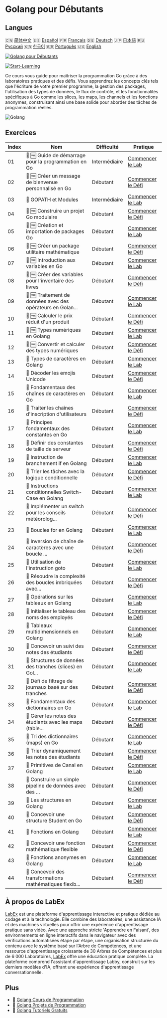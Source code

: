 # Golang pour Débutants

## Langues

🇨🇳 [简体中文](README_zh.md) 🇪🇸 [Español](README_es.md) 🇫🇷 [Français](README_fr.md) 🇩🇪 [Deutsch](README_de.md) 🇯🇵 [日本語](README_ja.md) 🇷🇺 [Русский](README_ru.md) 🇰🇷 [한국어](README_ko.md) 🇧🇷 [Português](README_pt.md) 🇺🇸 [English](README.md) 

[![Golang pour Débutants](https://cover-creator.labex.io/golang-for-beginners.png?lang=fr)](https://labex.io/fr/courses/golang-for-beginners)

[![Start-Learning](https://img.shields.io/badge/Start-Learning-whitesmoke?style=for-the-badge)](https://labex.io/fr/courses/golang-for-beginners)

Ce cours vous guide pour maîtriser la programmation Go grâce à des laboratoires pratiques et des défis. Vous apprendrez les concepts clés tels que l'écriture de votre premier programme, la gestion des packages, l'utilisation des types de données, le flux de contrôle, et les fonctionnalités spécifiques à Go comme les slices, les maps, les channels et les fonctions anonymes, construisant ainsi une base solide pour aborder des tâches de programmation réelles.

![Golang](https://img.shields.io/badge/Golang-whitesmoke?style=for-the-badge&logo=golang)


## Exercices

|   Index | Nom                                                         | Difficulté    | Pratique                                                                                                                                               |
|---------|-------------------------------------------------------------|---------------|--------------------------------------------------------------------------------------------------------------------------------------------------------|
|      01 | 🧩 🆓 Guide de démarrage pour la programmation en Go        | Intermédiaire | <a target='_blank' href='https://labex.io/fr/labs/go-beginner-s-guide-to-go-programming-149062?course=golang-for-beginners'>Commencer le Lab</a>       |
|      02 | 🎯 🆓 Créer un message de bienvenue personnalisé en Go      | Débutant      | <a target='_blank' href='https://labex.io/fr/labs/go-craft-a-personalized-go-greeting-435633?course=golang-for-beginners'>Commencer le Défi</a>        |
|      03 | 🧩  GOPATH et Modules                                       | Intermédiaire | <a target='_blank' href='https://labex.io/fr/labs/go-gopath-and-module-149063?course=golang-for-beginners'>Commencer le Lab</a>                        |
|      04 | 🎯 🆓 Construire un projet Go modulaire                     | Débutant      | <a target='_blank' href='https://labex.io/fr/labs/go-build-a-modular-go-project-435640?course=golang-for-beginners'>Commencer le Défi</a>              |
|      05 | 🧩 🆓 Création et importation de packages Go                | Débutant      | <a target='_blank' href='https://labex.io/fr/labs/go-creating-and-importing-go-packages-149064?course=golang-for-beginners'>Commencer le Lab</a>       |
|      06 | 🎯 🆓 Créer un package utilitaire mathématique              | Débutant      | <a target='_blank' href='https://labex.io/fr/labs/go-build-a-math-utility-package-435676?course=golang-for-beginners'>Commencer le Défi</a>            |
|      07 | 🧩 🆓 Introduction aux variables en Go                      | Débutant      | <a target='_blank' href='https://labex.io/fr/labs/go-introduction-to-go-variables-149065?course=golang-for-beginners'>Commencer le Lab</a>             |
|      08 | 🎯 🆓 Créer des variables pour l'inventaire des livres      | Débutant      | <a target='_blank' href='https://labex.io/fr/labs/go-craft-book-inventory-variables-435684?course=golang-for-beginners'>Commencer le Défi</a>          |
|      09 | 🧩 🆓 Traitement de données avec des opérateurs en Golan... | Débutant      | <a target='_blank' href='https://labex.io/fr/labs/go-data-processing-with-operators-in-golang-149066?course=golang-for-beginners'>Commencer le Lab</a> |
|      10 | 🎯 🆓 Calculer le prix réduit d'un produit                  | Débutant      | <a target='_blank' href='https://labex.io/fr/labs/calculate-product-discount-price-435694?course=golang-for-beginners'>Commencer le Défi</a>           |
|      11 | 🧩 🆓 Types numériques en Golang                            | Débutant      | <a target='_blank' href='https://labex.io/fr/labs/go-numerical-types-in-golang-149067?course=golang-for-beginners'>Commencer le Lab</a>                |
|      12 | 🎯 🆓 Convertir et calculer des types numériques            | Débutant      | <a target='_blank' href='https://labex.io/fr/labs/convert-and-calculate-numeric-types-435824?course=golang-for-beginners'>Commencer le Défi</a>        |
|      13 | 🧩  Types de caractères en Golang                           | Débutant      | <a target='_blank' href='https://labex.io/fr/labs/go-character-types-in-golang-149068?course=golang-for-beginners'>Commencer le Lab</a>                |
|      14 | 🎯  Décoder les emojis Unicode                              | Débutant      | <a target='_blank' href='https://labex.io/fr/labs/go-decode-unicode-emojis-435852?course=golang-for-beginners'>Commencer le Défi</a>                   |
|      15 | 🧩  Fondamentaux des chaînes de caractères en Go            | Débutant      | <a target='_blank' href='https://labex.io/fr/labs/go-go-string-fundamentals-149069?course=golang-for-beginners'>Commencer le Lab</a>                   |
|      16 | 🎯  Traiter les chaînes d'inscription d'utilisateurs        | Débutant      | <a target='_blank' href='https://labex.io/fr/labs/go-process-user-registration-strings-436083?course=golang-for-beginners'>Commencer le Défi</a>       |
|      17 | 🧩  Principes fondamentaux des constantes en Go             | Débutant      | <a target='_blank' href='https://labex.io/fr/labs/go-go-constants-fundamentals-149070?course=golang-for-beginners'>Commencer le Lab</a>                |
|      18 | 🎯  Définir des constantes de taille de serveur             | Débutant      | <a target='_blank' href='https://labex.io/fr/labs/go-define-server-size-constants-436400?course=golang-for-beginners'>Commencer le Défi</a>            |
|      19 | 🧩  Instruction de branchement if en Golang                 | Débutant      | <a target='_blank' href='https://labex.io/fr/labs/go-if-branch-statement-in-golang-149071?course=golang-for-beginners'>Commencer le Lab</a>            |
|      20 | 🎯  Trier les tâches avec la logique conditionnelle         | Débutant      | <a target='_blank' href='https://labex.io/fr/labs/go-sort-tasks-with-conditional-logic-436418?course=golang-for-beginners'>Commencer le Défi</a>       |
|      21 | 🧩  Instructions conditionnelles Switch-Case en Golang      | Débutant      | <a target='_blank' href='https://labex.io/fr/labs/go-switch-case-branch-statements-in-golang-149072?course=golang-for-beginners'>Commencer le Lab</a>  |
|      22 | 🎯  Implémenter un switch pour les conseils météorolog...   | Débutant      | <a target='_blank' href='https://labex.io/fr/labs/go-implement-weather-advice-switch-436449?course=golang-for-beginners'>Commencer le Défi</a>         |
|      23 | 🧩  Boucles for en Golang                                   | Débutant      | <a target='_blank' href='https://labex.io/fr/labs/go-for-loops-in-golang-149073?course=golang-for-beginners'>Commencer le Lab</a>                      |
|      24 | 🎯  Inversion de chaîne de caractères avec une boucle ...   | Débutant      | <a target='_blank' href='https://labex.io/fr/labs/go-reverse-string-with-go-loop-436520?course=golang-for-beginners'>Commencer le Défi</a>             |
|      25 | 🧩  Utilisation de l'instruction goto                       | Débutant      | <a target='_blank' href='https://labex.io/fr/labs/go-goto-statement-usage-149074?course=golang-for-beginners'>Commencer le Lab</a>                     |
|      26 | 🎯  Résoudre la complexité des boucles imbriquées avec...   | Débutant      | <a target='_blank' href='https://labex.io/fr/labs/go-solve-nested-loop-complexity-with-goto-436529?course=golang-for-beginners'>Commencer le Défi</a>  |
|      27 | 🧩  Opérations sur les tableaux en Golang                   | Débutant      | <a target='_blank' href='https://labex.io/fr/labs/go-array-operations-in-golang-149075?course=golang-for-beginners'>Commencer le Lab</a>               |
|      28 | 🎯  Initialiser le tableau des noms des employés            | Débutant      | <a target='_blank' href='https://labex.io/fr/labs/go-initialize-employee-names-array-436643?course=golang-for-beginners'>Commencer le Défi</a>         |
|      29 | 🧩  Tableaux multidimensionnels en Golang                   | Débutant      | <a target='_blank' href='https://labex.io/fr/labs/go-multidimensional-arrays-in-golang-149076?course=golang-for-beginners'>Commencer le Lab</a>        |
|      30 | 🎯  Concevoir un suivi des notes des étudiants              | Débutant      | <a target='_blank' href='https://labex.io/fr/labs/go-design-a-student-grade-tracker-436649?course=golang-for-beginners'>Commencer le Défi</a>          |
|      31 | 🧩  Structures de données des tranches (slices) en Gol...   | Débutant      | <a target='_blank' href='https://labex.io/fr/labs/go-golang-slice-data-structures-149077?course=golang-for-beginners'>Commencer le Lab</a>             |
|      32 | 🎯  Défi de filtrage de journaux basé sur des tranches      | Débutant      | <a target='_blank' href='https://labex.io/fr/labs/go-slice-log-filter-challenge-436686?course=golang-for-beginners'>Commencer le Défi</a>              |
|      33 | 🧩  Fondamentaux des dictionnaires en Go                    | Débutant      | <a target='_blank' href='https://labex.io/fr/labs/go-go-dictionary-fundamentals-149080?course=golang-for-beginners'>Commencer le Lab</a>               |
|      34 | 🎯  Gérer les notes des étudiants avec les maps (table...   | Débutant      | <a target='_blank' href='https://labex.io/fr/labs/go-manage-student-grades-with-go-maps-436735?course=golang-for-beginners'>Commencer le Défi</a>      |
|      35 | 🧩  Tri des dictionnaires (maps) en Go                      | Débutant      | <a target='_blank' href='https://labex.io/fr/labs/go-sorting-go-dictionaries-149095?course=golang-for-beginners'>Commencer le Lab</a>                  |
|      36 | 🎯  Trier dynamiquement les notes des étudiants             | Débutant      | <a target='_blank' href='https://labex.io/fr/labs/go-sort-student-grades-dynamically-437203?course=golang-for-beginners'>Commencer le Défi</a>         |
|      37 | 🧩  Primitives de Canal en Golang                           | Débutant      | <a target='_blank' href='https://labex.io/fr/labs/go-channel-primitives-in-golang-149096?course=golang-for-beginners'>Commencer le Lab</a>             |
|      38 | 🎯  Construire un simple pipeline de données avec des ...   | Débutant      | <a target='_blank' href='https://labex.io/fr/labs/go-build-a-simple-channel-data-pipeline-437199?course=golang-for-beginners'>Commencer le Défi</a>    |
|      39 | 🧩  Les structures en Golang                                | Débutant      | <a target='_blank' href='https://labex.io/fr/labs/go-structures-in-golang-149097?course=golang-for-beginners'>Commencer le Lab</a>                     |
|      40 | 🎯  Concevoir une structure Student en Go                   | Débutant      | <a target='_blank' href='https://labex.io/fr/labs/go-design-student-struct-in-go-437202?course=golang-for-beginners'>Commencer le Défi</a>             |
|      41 | 🧩  Fonctions en Golang                                     | Débutant      | <a target='_blank' href='https://labex.io/fr/labs/go-functions-in-golang-149098?course=golang-for-beginners'>Commencer le Lab</a>                      |
|      42 | 🎯  Concevoir une fonction mathématique flexible            | Débutant      | <a target='_blank' href='https://labex.io/fr/labs/go-design-flexible-math-function-437200?course=golang-for-beginners'>Commencer le Défi</a>           |
|      43 | 🧩  Fonctions anonymes en Golang                            | Débutant      | <a target='_blank' href='https://labex.io/fr/labs/go-anonymous-functions-in-golang-149099?course=golang-for-beginners'>Commencer le Lab</a>            |
|      44 | 🎯  Concevoir des transformations mathématiques flexib...   | Débutant      | <a target='_blank' href='https://labex.io/fr/labs/go-design-flexible-math-transformations-437201?course=golang-for-beginners'>Commencer le Défi</a>    |

## À propos de LabEx

[LabEx](https://labex.io) est une plateforme d'apprentissage interactive et pratique dédiée au codage et à la technologie. Elle combine des laboratoires, une assistance IA et des machines virtuelles pour offrir une expérience d'apprentissage pratique sans vidéo. Avec une approche stricte 'Apprendre en Faisant', des environnements en ligne interactifs dans le navigateur avec des vérifications automatisées étape par étape, une organisation structurée du contenu avec le système basé sur l'Arbre de Compétences, et une ressource d'apprentissage croissante de 30 Arbres de Compétences et plus de 6 000 Laboratoires, [LabEx](https://labex.io) offre une éducation pratique complète. La plateforme comprend l'assistant d'apprentissage Labby, construit sur les derniers modèles d'IA, offrant une expérience d'apprentissage conversationnelle.

## Plus

- 🔗 [Golang Cours de Programmation](https://github.com/labex-labs/awesome-programming-courses)
- 🔗 [Golang Projets de Programmation](https://github.com/labex-labs/awesome-programming-projects)
- 🔗 [Golang Tutoriels Gratuits](https://github.com/labex-labs/go-free-tutorials)

